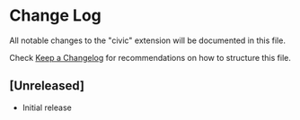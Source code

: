 # Change Log
All notable changes to the "civic" extension will be documented in this file.

Check [Keep a Changelog](http://keepachangelog.com/) for recommendations on how to structure this file.

## [Unreleased]
- Initial release
